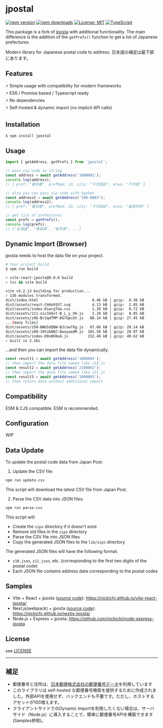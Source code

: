 # jpostal
[![npm version](https://badge.fury.io/js/jpostal.svg)](https://badge.fury.io/js/jpostal)
[![npm downloads](https://img.shields.io/npm/dm/jpostal.svg)](https://www.npmjs.com/package/jpostal)
[![License: MIT](https://img.shields.io/badge/License-MIT-green.svg)](https://opensource.org/licenses/MIT)
[![TypeScript](https://img.shields.io/badge/TypeScript-007ACC?style=flat-square&logo=typescript&logoColor=white)](https://www.typescriptlang.org/)

This package is a fork of [jposta](https://github.com/nickichi/jposta) with additional functionality. The main difference is the addition of the `getPrefs()` function to get a list of Japanese prefectures.

Modern library for Japanese postal code to address.
日本語の補足は最下部にあります。



## Features
⚡ Simple usage with compatibility for modern frameworks <br />
⚡ ES6 / Promise based / Typescript ready <br />
⚡ No dependencies <br />
⚡ Self-hosted & dynamic import (no implicit API calls)

## Installation
```bash
$ npm install jpostal
```

## Usage
```javascript
import { getAddress, getPrefs } from 'jpostal';

// pass zip code as string
const address = await getAddress('1000001');
console.log(address);
// { pref: "東京都", prefNum: 13, city: "千代田区", area: "千代田" }

// also you can pass zip code with hyphen
const address2 = await getAddress('100-0003');
console.log(address2);
// { pref: "東京都", prefNum: 13, city: "千代田区", area: "皇居外苑" }

// get list of prefectures
const prefs = getPrefs();
console.log(prefs);
// ["北海道", "青森県", "岩手県", ...]
```

## Dynamic Import (Browser)
jposta needs to host the data file on your project.

```bash
# Your project build
$ npm run build

> vite-react-jposta@0.0.0 build
> tsc && vite build

vite v5.2.13 building for production...
✓ 136 modules transformed.
dist/index.html                         0.46 kB │ gzip:  0.30 kB
dist/assets/react-CHdo91hT.svg          4.13 kB │ gzip:  2.05 kB
dist/assets/index-DiwrgTda.css          1.39 kB │ gzip:  0.72 kB
dist/assets/z11-nic1O4vt-B_L_y_VH.js    2.29 kB │ gzip:  0.95 kB
dist/assets/z96-Br2qdTMP-DG7Gpu3V.js   80.14 kB │ gzip: 27.45 kB
...(many files)
dist/assets/z50-BWUSdQBW-BJcxw7Xg.js   87.66 kB │ gzip: 29.14 kB
dist/assets/z60-34YubQWJ-DwuyaedM.js  101.50 kB │ gzip: 29.97 kB
dist/assets/index-D0vWSNxA.js         152.48 kB │ gzip: 49.62 kB
✓ built in 2.16s
```

...and then you can import the data file dynamically.

```javascript
const result1 = await getAddress('1000001');
// then import the data file named like z10.js
const result2 = await getAddress('2100002');
// then import the data file named like z21.js
const result3 = await getAddress('1000003');
// then return data without additional import
```

## Compatibility
ESM & CJS compatible.
ESM is recommended.

## Configuration
WIP

## Data Update
To update the postal code data from Japan Post:

1. Update the CSV file:
```bash
npm run update-csv
```
This script will download the latest CSV file from Japan Post.

2. Parse the CSV data into JSON files:
```bash
npm run parse-csv
```
This script will:
- Create the `zips` directory if it doesn't exist
- Remove old files in the `zips` directory
- Parse the CSV file into JSON files
- Copy the generated JSON files to the `lib/zips` directory

The generated JSON files will have the following format:
- `z10.json`, `z11.json`, etc. (corresponding to the first two digits of the postal code)
- Each JSON file contains address data corresponding to the postal codes

## Samples
- Vite + React + jposta ([source code](https://github.com/nickichi/vite-react-jposta)):
https://nickichi.github.io/vite-react-jposta/
- Next.js(webpack) + jposta ([source code](https://github.com/nickichi/nextjs-jposta)): https://nickichi.github.io/nextjs-jposta/
- Node.js + Express + jposta: https://github.com/nickichi/node-express-jposta

## License
see [LICENSE](./LICENSE)

---

## 補足
- 郵便番号と住所は、[日本郵便株式会社の郵便番号データ](https://www.post.japanpost.jp/zipcode/download.html)を利用しています
- このライブラリは self-hosted な郵便番号検索を提供するために作成されました。外部APIを使用せず、バックエンドも不要です。ただし、ホストするアセットが100増えます。
- クライアントサイドでのDynamic Importを利用したくない場合は、サーバサイド（Node.js）に導入することで、簡単に郵便番号APIを構築できます(Samples参照)。